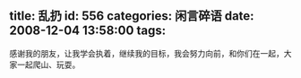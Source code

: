 title: 乱扔
id: 556
categories: 闲言碎语
date: 2008-12-04 13:58:00
tags:
---

感谢我的朋友，让我学会执着，继续我的目标，我会努力向前，和你们在一起，大家一起爬山、玩耍。
